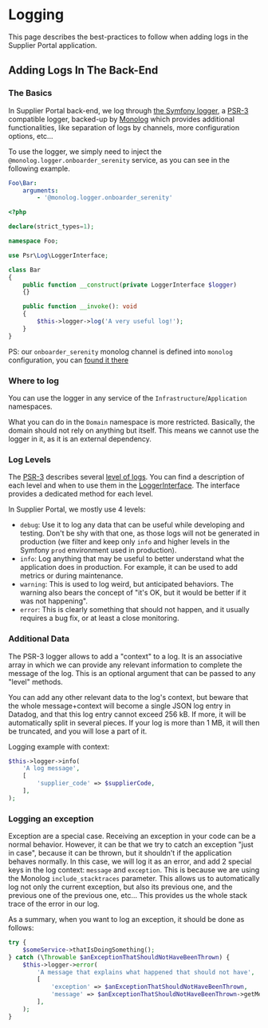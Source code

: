 # Logging

This page describes the best-practices to follow when adding logs in the Supplier Portal application.

## Adding Logs In The Back-End

### The Basics

In Supplier Portal back-end, we log through [the Symfony logger](https://symfony.com/doc/current/logging.html),
a [PSR-3](https://www.php-fig.org/psr/psr-3/) compatible logger, backed-up by [Monolog](https://seldaek.github.io/monolog/)
which provides additional functionalities, like separation of logs by channels, more configuration options, etc…

To use the logger, we simply need to inject the `@monolog.logger.onboarder_serenity` service, as you can see in the following example.

```yaml
Foo\Bar:
    arguments:
        - '@monolog.logger.onboarder_serenity'
```

```php
<?php

declare(strict_types=1);

namespace Foo;

use Psr\Log\LoggerInterface;

class Bar
{
    public function __construct(private LoggerInterface $logger)
    {}

    public function __invoke(): void
    {
        $this->logger->log('A very useful log!');
    }
}
```

PS: our `onboarder_serenity` monolog channel is defined into `monolog` configuration, you can [found it there](https://github.com/akeneo/pim-enterprise-dev/blob/c9d3d2e3e2f8d12ea40a9e4da4476b3ca1356dd1/config/packages/prod/monolog.yml#L20-L25)

### Where to log

You can use the logger in any service of the `Infrastructure`/`Application` namespaces.

What you can do in the `Domain` namespace is more restricted. Basically, the domain should not rely on anything but
itself. This means we cannot use the logger in it, as it is an external dependency.

### Log Levels

The [PSR-3](https://www.php-fig.org/psr/psr-3/) describes several [level of logs](https://github.com/php-fig/log/blob/master/src/LogLevel.php).
You can find a description of each level and when to use them in the [LoggerInterface](https://github.com/php-fig/log/blob/master/src/LoggerInterface.php).
The interface provides a dedicated method for each level.

In Supplier Portal, we mostly use 4 levels:
- `debug`: Use it to log any data that can be useful while developing and testing. Don't be shy with that one, as those
  logs will not be generated in production (we filter and keep only `info` and higher levels in the Symfony `prod`
  environment used in production).
- `info`: Log anything that may be useful to better understand what the application does in production. For example, it
  can be used to add metrics or during maintenance.
- `warning`: This is used to log weird, but anticipated behaviors. The warning
  also bears the concept of "it's OK, but it would be better if it was not happening".
- `error`: This is clearly something that should not happen, and it usually requires a bug fix, or at least a close
  monitoring.

### Additional Data

The PSR-3 logger allows to add a "context" to a log. It is an associative array in which we can provide any relevant
information to complete the message of the log. This is an optional argument that can be passed to any "level" methods.

You can add any other relevant data to the log's context, but beware that the whole message+context will become a single
JSON log entry in Datadog, and that this log entry cannot exceed 256 kB.
If more, it will be automatically split in several pieces. If your log is more than 1 MB, it will then be truncated,
and you will lose a part of it.

Logging example with context:

```php
$this->logger->info(
    'A log message',
    [
        'supplier_code' => $supplierCode,
    ],
);
```

### Logging an exception

Exception are a special case. Receiving an exception in your code can be a normal behavior.
However, it can be that we try to catch an exception "just in case", because it can be thrown, but it shouldn't if the
application behaves normally. In this case, we will log it as an error, and add 2 special keys in the log context:
`message` and `exception`. This is because we are using the Monolog `include_stacktraces` parameter. This allows us to
automatically log not only the current exception, but also its previous one, and the previous one of the previous one,
etc… This provides us the whole stack trace of the error in our log.

As a summary, when you want to log an exception, it should be done as follows:
```php
try {
    $someService->thatIsDoingSomething();
} catch (\Throwable $anExceptionThatShouldNotHaveBeenThrown) {
    $this->logger->error(
        'A message that explains what happened that should not have',   // This can be a custom message if the error is anticipated,
        [                                                               //  or just the caught exception message
            'exception' => $anExceptionThatShouldNotHaveBeenThrown,             // It is mandatory to have both parameters
            'message' => $anExceptionThatShouldNotHaveBeenThrown->getMessage(), // for monolog to build the full stacktrace.
        ],
    );
}
```
